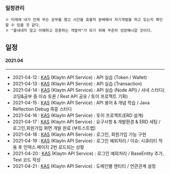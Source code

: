 ### 일정관리
```
ㅇ 미래에 내가 언제 무슨 공부를 했고 시간을 효율적 분배해서 자기개발을 하고 있는지 확인할 수 있을 것 같다. 
ㅇ "흉내내지 않고 이해하고 응용하는 개발자"가 되기 위해 꾸준히 성장해나갈 것이다.
```
## 일정
  #### 2021.04
  ----
  + 2021-04-12 : [KAS](https://github.com/hgs-study/Klaytn-API) (Klaytn API Service) : API 실습 (Token / Wallet)
  + 2021-04-13 : [KAS](https://github.com/hgs-study/Klaytn-API) (Klaytn API Service) : API 실습 (Transaction)
  + 2021-04-14 : [KAS](https://github.com/hgs-study/Klaytn-API) (Klaytn API Service) : API 실습 (Node API) / 사내 스터디( 코딩&공부 중 이슈 토론 / Rest API 공유 / 토이 프로젝트 기획)
  + 2021-04-15 : [KAS](https://github.com/hgs-study/Klaytn-API) (Klaytn API Service) : API 용어 & 개념 학습 / Java Reflection Debug 즉흥 스터디
  + 2021-04-16 : [KAS](https://github.com/hgs-study/Klaytn-API) (Klaytn API Service) : 토이 프로젝트(ERD 설계)
  + 2021-04-17 : [KAS](https://github.com/hgs-study/Klaytn-API) (Klaytn API Service) : 요구사항 & 개발환경 & ERD 세팅 / 로그인,회원가입 화면 개발 완료 (부트스트랩)
  + 2021-04-18 : [KAS](https://github.com/hgs-study/Klaytn-API) (Klaytn API Service) : 로그인, 회원가입 기능 구현
  + 2021-04-19 : [KAS](https://github.com/hgs-study/Klaytn-API) (Klaytn API Service) : 로그인 예외처리 / 이슈: 시큐리티 적용 후 인덱스 페이지 2번 로드되는 상황
  + 2021-04-20 : [KAS](https://github.com/hgs-study/Klaytn-API) (Klaytn API Service) : 로그인 예외처리 / BaseEntity 추가, Test 코드 작성
  + 2021-04-21 : [KAS](https://github.com/hgs-study/Klaytn-API) (Klaytn API Service) : 도메인별 엔티티 / 연관관계 설정

